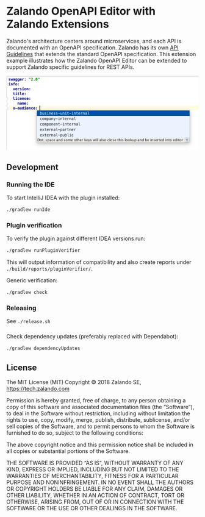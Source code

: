 # Zalando OpenAPI Editor with Zalando Extensions
Zalando's architecture centers around microservices, and each API is documented with an OpenAPI specification. Zalando has its own [API Guidelines](https://opensource.zalando.com/restful-api-guidelines) that extends the standard OpenAPI specification. This extension example illustrates how the Zalando OpenAPI Editor can be extended to support Zalando specific guidelines for REST APIs.

![Zalando Extension (x-audience)](https://github.com/zalando/intellij-swagger/blob/master/docs/extensions-zalando.png?raw=true)

## Development

### Running the IDE
To start IntelliJ IDEA with the plugin installed:
```sh
./gradlew runIde
```

### Plugin verification
To verify the plugin against different IDEA versions run:
```sh
./gradlew runPluginVerifier
```
This will output information of compatibility and also create reports under `./build/reports/pluginVerifier/`.

Generic verification:
```sh
./gradlew check
```

### Releasing
See `./release.sh`

###
Check dependency updates (preferably replaced with Dependabot):

```sh
./gradlew dependencyUpdates
```

## License
The MIT License (MIT) Copyright © 2018 Zalando SE, https://tech.zalando.com

Permission is hereby granted, free of charge, to any person obtaining a copy of this software and associated documentation files (the “Software”), to deal in the Software without restriction, including without limitation the rights to use, copy, modify, merge, publish, distribute, sublicense, and/or sell copies of the Software, and to permit persons to whom the Software is furnished to do so, subject to the following conditions:

The above copyright notice and this permission notice shall be included in all copies or substantial portions of the Software.

THE SOFTWARE IS PROVIDED “AS IS”, WITHOUT WARRANTY OF ANY KIND, EXPRESS OR IMPLIED, INCLUDING BUT NOT LIMITED TO THE WARRANTIES OF MERCHANTABILITY, FITNESS FOR A PARTICULAR PURPOSE AND NONINFRINGEMENT. IN NO EVENT SHALL THE AUTHORS OR COPYRIGHT HOLDERS BE LIABLE FOR ANY CLAIM, DAMAGES OR OTHER LIABILITY, WHETHER IN AN ACTION OF CONTRACT, TORT OR OTHERWISE, ARISING FROM, OUT OF OR IN CONNECTION WITH THE SOFTWARE OR THE USE OR OTHER DEALINGS IN THE SOFTWARE.
